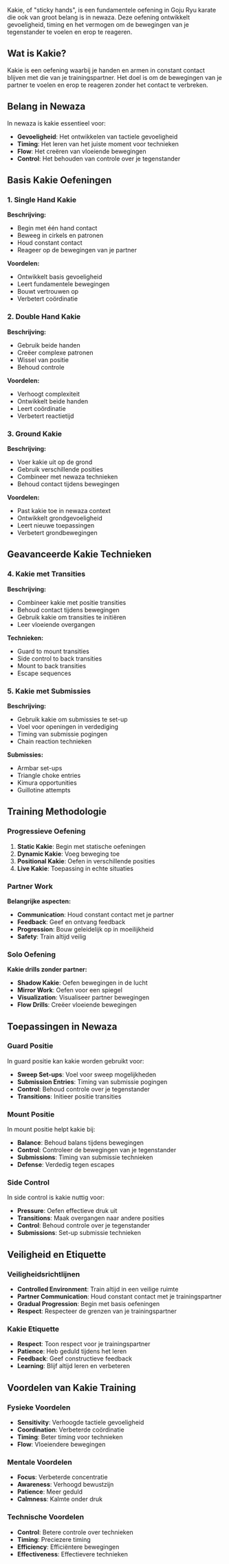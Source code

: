 Kakie, of "sticky hands", is een fundamentele oefening in Goju Ryu karate die ook van groot belang is in newaza. Deze oefening ontwikkelt gevoeligheid, timing en het vermogen om de bewegingen van je tegenstander te voelen en erop te reageren.

## Wat is Kakie?

Kakie is een oefening waarbij je handen en armen in constant contact blijven met die van je trainingspartner. Het doel is om de bewegingen van je partner te voelen en erop te reageren zonder het contact te verbreken.

## Belang in Newaza

In newaza is kakie essentieel voor:

- **Gevoeligheid**: Het ontwikkelen van tactiele gevoeligheid
- **Timing**: Het leren van het juiste moment voor technieken
- **Flow**: Het creëren van vloeiende bewegingen
- **Control**: Het behouden van controle over je tegenstander

## Basis Kakie Oefeningen

### 1. Single Hand Kakie

**Beschrijving:**
- Begin met één hand contact
- Beweeg in cirkels en patronen
- Houd constant contact
- Reageer op de bewegingen van je partner

**Voordelen:**
- Ontwikkelt basis gevoeligheid
- Leert fundamentele bewegingen
- Bouwt vertrouwen op
- Verbetert coördinatie

### 2. Double Hand Kakie

**Beschrijving:**
- Gebruik beide handen
- Creëer complexe patronen
- Wissel van positie
- Behoud controle

**Voordelen:**
- Verhoogt complexiteit
- Ontwikkelt beide handen
- Leert coördinatie
- Verbetert reactietijd

### 3. Ground Kakie

**Beschrijving:**
- Voer kakie uit op de grond
- Gebruik verschillende posities
- Combineer met newaza technieken
- Behoud contact tijdens bewegingen

**Voordelen:**
- Past kakie toe in newaza context
- Ontwikkelt grondgevoeligheid
- Leert nieuwe toepassingen
- Verbetert grondbewegingen

## Geavanceerde Kakie Technieken

### 4. Kakie met Transities

**Beschrijving:**
- Combineer kakie met positie transities
- Behoud contact tijdens bewegingen
- Gebruik kakie om transities te initiëren
- Leer vloeiende overgangen

**Technieken:**
- Guard to mount transities
- Side control to back transities
- Mount to back transities
- Escape sequences

### 5. Kakie met Submissies

**Beschrijving:**
- Gebruik kakie om submissies te set-up
- Voel voor openingen in verdediging
- Timing van submissie pogingen
- Chain reaction technieken

**Submissies:**
- Armbar set-ups
- Triangle choke entries
- Kimura opportunities
- Guillotine attempts

## Training Methodologie

### Progressieve Oefening

1. **Static Kakie**: Begin met statische oefeningen
2. **Dynamic Kakie**: Voeg beweging toe
3. **Positional Kakie**: Oefen in verschillende posities
4. **Live Kakie**: Toepassing in echte situaties

### Partner Work

**Belangrijke aspecten:**
- **Communication**: Houd constant contact met je partner
- **Feedback**: Geef en ontvang feedback
- **Progression**: Bouw geleidelijk op in moeilijkheid
- **Safety**: Train altijd veilig

### Solo Oefening

**Kakie drills zonder partner:**
- **Shadow Kakie**: Oefen bewegingen in de lucht
- **Mirror Work**: Oefen voor een spiegel
- **Visualization**: Visualiseer partner bewegingen
- **Flow Drills**: Creëer vloeiende bewegingen

## Toepassingen in Newaza

### Guard Positie

In guard positie kan kakie worden gebruikt voor:

- **Sweep Set-ups**: Voel voor sweep mogelijkheden
- **Submission Entries**: Timing van submissie pogingen
- **Control**: Behoud controle over je tegenstander
- **Transitions**: Initieer positie transities

### Mount Positie

In mount positie helpt kakie bij:

- **Balance**: Behoud balans tijdens bewegingen
- **Control**: Controleer de bewegingen van je tegenstander
- **Submissions**: Timing van submissie technieken
- **Defense**: Verdedig tegen escapes

### Side Control

In side control is kakie nuttig voor:

- **Pressure**: Oefen effectieve druk uit
- **Transitions**: Maak overgangen naar andere posities
- **Control**: Behoud controle over je tegenstander
- **Submissions**: Set-up submissie technieken

## Veiligheid en Etiquette

### Veiligheidsrichtlijnen

- **Controlled Environment**: Train altijd in een veilige ruimte
- **Partner Communication**: Houd constant contact met je trainingspartner
- **Gradual Progression**: Begin met basis oefeningen
- **Respect**: Respecteer de grenzen van je trainingspartner

### Kakie Etiquette

- **Respect**: Toon respect voor je trainingspartner
- **Patience**: Heb geduld tijdens het leren
- **Feedback**: Geef constructieve feedback
- **Learning**: Blijf altijd leren en verbeteren

## Voordelen van Kakie Training

### Fysieke Voordelen

- **Sensitivity**: Verhoogde tactiele gevoeligheid
- **Coordination**: Verbeterde coördinatie
- **Timing**: Beter timing voor technieken
- **Flow**: Vloeiendere bewegingen

### Mentale Voordelen

- **Focus**: Verbeterde concentratie
- **Awareness**: Verhoogd bewustzijn
- **Patience**: Meer geduld
- **Calmness**: Kalmte onder druk

### Technische Voordelen

- **Control**: Betere controle over technieken
- **Timing**: Preciezere timing
- **Efficiency**: Efficiëntere bewegingen
- **Effectiveness**: Effectievere technieken 